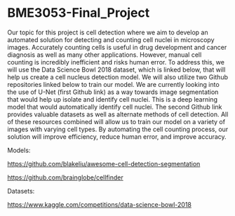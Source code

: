 # BME3053-Final_Project

Our topic for this project is cell detection where we aim to develop an automated solution for detecting and counting cell nuclei in microscopy images. Accurately counting cells is useful in drug development and cancer diagnosis as well as many other applications. However, manual cell counting is incredibly inefficient and risks human error. To address this, we will use the Data Science Bowl 2018 dataset, which is linked below, that will help us create a cell nucleus detection model. We will also utilize two Github repositories linked below to train our model. We are currently looking into the use of U-Net (first Github link) as a way towards image segmentation that would help up isolate and identify cell nuclei. This is a deep learning model that would automatically identify cell nuclei. The second Github link provides valuable datasets as well as alternate methods of cell detection. All of these resources combined will allow us to train our model on a variety of images with varying cell types. By automating the cell counting process, our solution will improve efficiency, reduce human error, and improve accuracy.


Models:

https://github.com/blakeliu/awesome-cell-detection-segmentation 

https://github.com/brainglobe/cellfinder 


Datasets: 

https://www.kaggle.com/competitions/data-science-bowl-2018 
